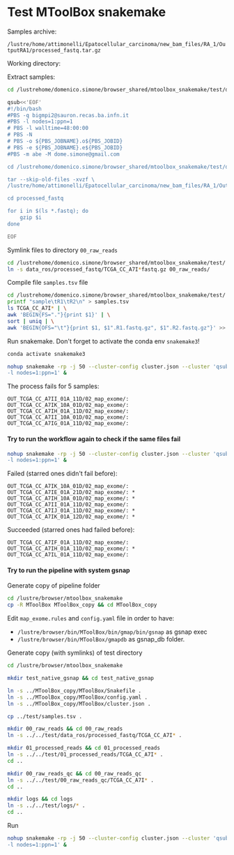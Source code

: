 # Test MToolBox snakemake

Samples archive:  

`/lustre/home/attimonelli/Epatocellular_carcinoma/new_bam_files/RA_1/OutputRA1/processed_fastq.tar.gz`

Working directory:  


Extract samples:

```bash
cd /lustrehome/domenico.simone/browser_shared/mtoolbox_snakemake/test/data_ros

qsub<<'EOF'
#!/bin/bash
#PBS -q bigmpi2@sauron.recas.ba.infn.it
#PBS -l nodes=1:ppn=1
# PBS -l walltime=48:00:00
# PBS -N 
# PBS -o ${PBS_JOBNAME}.o${PBS_JOBID} 
# PBS -e ${PBS_JOBNAME}.e${PBS_JOBID}
#PBS -m abe -M dome.simone@gmail.com

cd /lustrehome/domenico.simone/browser_shared/mtoolbox_snakemake/test/data_ros

tar --skip-old-files -xvzf \
/lustre/home/attimonelli/Epatocellular_carcinoma/new_bam_files/RA_1/OutputRA1/processed_fastq.tar.gz

cd processed_fastq

for i in $(ls *.fastq); do
    gzip $i
done

EOF
```

Symlink files to directory `00_raw_reads`

```bash
cd /lustrehome/domenico.simone/browser_shared/mtoolbox_snakemake/test/
ln -s data_ros/processed_fastq/TCGA_CC_A7I*fastq.gz 00_raw_reads/
```

Compile file `samples.tsv` file

```bash
cd /lustrehome/domenico.simone/browser_shared/mtoolbox_snakemake/test/
printf "sample\tR1\tR2\n" > samples.tsv
ls TCGA_CC_A7I* | \
awk 'BEGIN{FS="."}{print $1}' | \
sort | uniq | \
awk 'BEGIN{OFS="\t"}{print $1, $1".R1.fastq.gz", $1".R2.fastq.gz"}' >> samples.tsv
```

Run snakemake. Don't forget to activate the conda env `snakemake3`!

```bash
conda activate snakemake3

nohup snakemake -rp -j 50 --cluster-config cluster.json --cluster 'qsub -V -q bigmpi2@sauron.recas.ba.infn.it \
-l nodes=1:ppn=1' &
```

The process fails for 5 samples:

```
OUT_TCGA_CC_A7II_01A_11D/02_map_exome/:
OUT_TCGA_CC_A7IK_10A_01D/02_map_exome/:
OUT_TCGA_CC_A7IH_01A_11D/02_map_exome/:
OUT_TCGA_CC_A7II_10A_01D/02_map_exome/:
OUT_TCGA_CC_A7IG_01A_11D/02_map_exome/:
```

#### Try to run the workflow again to check if the same files fail

```bash
nohup snakemake -rp -j 50 --cluster-config cluster.json --cluster 'qsub -V -q bigmpi2@sauron.recas.ba.infn.it \
-l nodes=1:ppn=1' &
```

Failed (starred ones didn't fail before):

```
OUT_TCGA_CC_A7IK_10A_01D/02_map_exome/:
OUT_TCGA_CC_A7IE_01A_21D/02_map_exome/: *
OUT_TCGA_CC_A7IH_10A_01D/02_map_exome/: *
OUT_TCGA_CC_A7II_01A_11D/02_map_exome/:
OUT_TCGA_CC_A7IJ_01A_11D/02_map_exome/: *
OUT_TCGA_CC_A7IK_01A_12D/02_map_exome/: *
```

Succeeded (starred ones had failed before):

```
OUT_TCGA_CC_A7IF_01A_11D/02_map_exome/:
OUT_TCGA_CC_A7IH_01A_11D/02_map_exome/: *
OUT_TCGA_CC_A7IL_01A_11D/02_map_exome/: 
```

#### Try to run the pipeline with system gsnap

Generate copy of pipeline folder

```bash
cd /lustre/browser/mtoolbox_snakemake
cp -R MToolBox MToolBox_copy && cd MToolBox_copy
```

Edit `map_exome.rules` and `config.yaml` file in order to have:
- `/lustre/browser/bin/MToolBox/bin/gmap/bin/gsnap` as gsnap exec
- `/lustre/browser/bin/MToolBox/gmapdb` as gsnap_db folder.

Generate copy (with symlinks) of test directory

```bash
cd /lustre/browser/mtoolbox_snakemake

mkdir test_native_gsnap && cd test_native_gsnap

ln -s ../MToolBox_copy/MToolBox/Snakefile .
ln -s ../MToolBox_copy/MToolBox/config.yaml .
ln -s ../MToolBox_copy/MToolBox/cluster.json .

cp ../test/samples.tsv .

mkdir 00_raw_reads && cd 00_raw_reads
ln -s ../../test/data_ros/processed_fastq/TCGA_CC_A7I* .

mkdir 01_processed_reads && cd 01_processed_reads
ln -s ../../test/01_processed_reads/TCGA_CC_A7I* .
cd ..

mkdir 00_raw_reads_qc && cd 00_raw_reads_qc
ln -s ../../test/00_raw_reads_qc/TCGA_CC_A7I* .
cd ..

mkdir logs && cd logs
ln -s ../../test/logs/* .
cd ..
```

Run

```bash
nohup snakemake -rp -j 50 --cluster-config cluster.json --cluster 'qsub -V -q bigmpi2@sauron.recas.ba.infn.it \
-l nodes=1:ppn=1' &
```
